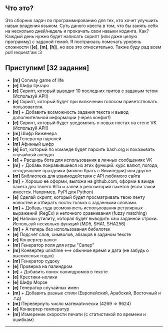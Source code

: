 ## **Что это?**

Это сборник задач по программированию для тех, кто хочет улучшить навык владения языком. Суть даного квеста в том, что бы занять себя на несколько дней/недель и прокачать свои навыки кодинга. Как? Каждый день нужно будет написать скрипт (или даже целую программу) с заданой темой. Я постраюась помечать уровень сложности (**[e]**, **[m]**, **[h]**), но все это относительно. Также буду рад всем pull request'ам :3


## Приступим! [32 задания]
* **[m]** Conway game of life 
* **[e]** Шифр Цезаря
* **[e]** Скрипт, который выводит 10 последних твитов с заданым тегом (Используй API!)
* **[e]** Скрипт, который будет при включении голосом приветствовать пользователя. 
* **[m]** \+ Добавить возможность задания текста и вывод дополнительной информации (через конфиг!)
* **[e]** Скрипт, который будет уведомлять о новых постах на стене VK (Используй API!)
* **[m]** Шифр Виженера
* **[e]** Генератор паролей
* **[m]** Афинный шифр
* **[e]** Бот, который по команде будет парсить bash.org и показывать случайный анекдот
* **[e]** \+ Расширь бота для использования в личных сообщениях VK
* **[m]** \+ Добавь понравившиеся из этих функций: курс валют, погода, сегодняшние праздники (можно брать с Википедии) или другое
* **[m]** Библиотека для взаимодействия с API любимого сайта
* **[m]** \+ Хорошо ее оформи, выложи на github.com, оформи в вииде пакета для твоего ЯПа и залей в репозиторий пакетов (если такой имеется. Например, PyPI для Python)
* **[e]** Сделай скрипт, который будет просматривать твою ленту новостей и отбирать посты только с заданными словами. 
* **[m]** \+ Добавь туда возможность испольхования регулярных выражений (RegEx) и неточного сравнивания (fuzzy matching)
* **[e]** Напиши утилиту, которая будет выводить хэш заданной строки. Используй несколько функций (MD5, SHA1, SHA256)
* **[m]** \+ А теперь без использования бибилотек
* **[e]** Подсчет слов, символов, абзацов в заданом тексте
* **[e]** Конвертер валют 
* **[m]** Генератор поля для игры "Сапер"
* **[m]** Конвертер unixtime <==> обычное время и дата (не забудь о высокосных годах)
* **[m]** Генератор судоку
* **[e]** Проверка на палиндром
* **[e]** \+ Добавить поиск палиндромов в тексте
* **[e]** Крестики-нолики
* **[e]** Шифр Морзе
* **[e]** Генератор случайных имен
* **[m]** \+ Добавить разные стили (Европейский, Арабский, Восточный и .т.д)
* **[m]** Перевернуть число математически (4269 => 9624)
* **[e]** Конвертер температур
* **[m]** Измерение скорости печати (с статистикой по времени и ошибкам)

---